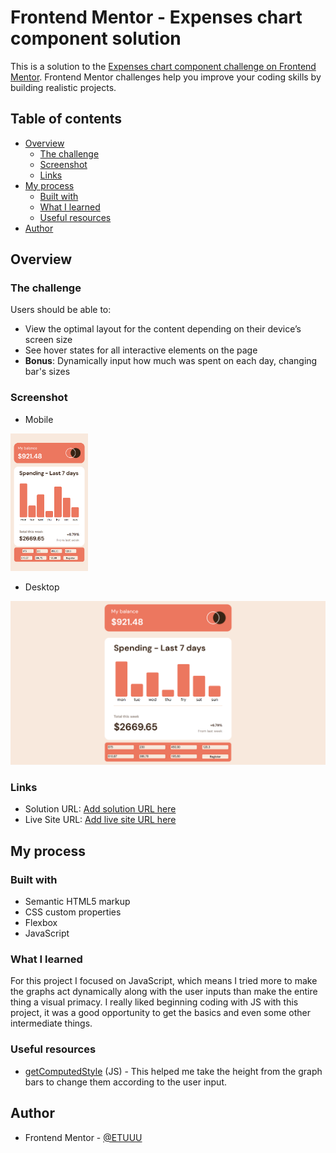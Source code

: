# Frontend Mentor - Expenses chart component solution

This is a solution to the [Expenses chart component challenge on Frontend Mentor](https://www.frontendmentor.io/challenges/expenses-chart-component-e7yJBUdjwt). Frontend Mentor challenges help you improve your coding skills by building realistic projects. 

## Table of contents

- [Overview](#overview)
  - [The challenge](#the-challenge)
  - [Screenshot](#screenshot)
  - [Links](#links)
- [My process](#my-process)
  - [Built with](#built-with)
  - [What I learned](#what-i-learned)
  - [Useful resources](#useful-resources)
- [Author](#author)

## Overview

### The challenge

Users should be able to:

- View the optimal layout for the content depending on their device’s screen size
- See hover states for all interactive elements on the page
- **Bonus**: Dynamically input how much was spent on each day, changing bar's sizes

### Screenshot

- Mobile

<img src="images\ExpenseChartMobile.png" style="zoom: 33%;" />

- Desktop

<img src="images\ExpenseChartFullSize.png" style="zoom: 50%;" />

### Links

- Solution URL: [Add solution URL here](https://www.frontendmentor.io/solutions/expenses-chart-component-UOlCLcwhwe)
- Live Site URL: [Add live site URL here](https://falarzedu.github.io/Expenses_chart/)

## My process

### Built with

- Semantic HTML5 markup
- CSS custom properties
- Flexbox
- JavaScript

### What I learned

For this project I focused on JavaScript, which means I tried more to make the graphs act dynamically along with the user inputs than make the entire thing a visual primacy. I really liked beginning coding with JS with this project, it was a good opportunity to get the basics and even some other intermediate things.

### Useful resources

- [getComputedStyle](https://developer.mozilla.org/en-US/docs/Web/API/Window/getComputedStyle) (JS) - This helped me take the height from the graph bars to change them according to the user input.

## Author

- Frontend Mentor - [@ETUUU](https://www.frontendmentor.io/profile/yourusername)

  
